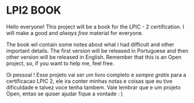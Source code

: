 # LPI2 BOOK

Hello everyone! This project will be a book for the LPIC - 2 certification. I will make a good and *always free* material for everyone. 

The book wil contain some notes about what i had difficult and other important details. The first version will be released in Portuguese and then other version will be released in English. Remember that this is an Open project, so, if you want to help me, feel free.

Oi pessoal ! Esse projeto vai ser um livro completo e *sempre gratis* para a certificacao LPIC 2, ele ira conter minhas notas e coisas que eu tive dificuldade e talvez voce tenha tambem. Vale lembrar que e um projeto Open, entao se quiser ajudar fique a vontade  : )

